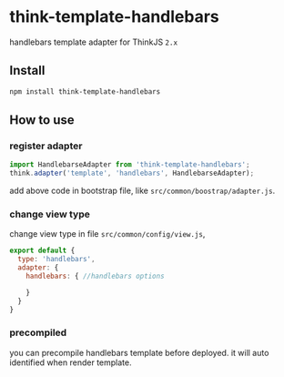 # think-template-handlebars

handlebars template adapter for ThinkJS `2.x`

## Install

```sh
npm install think-template-handlebars
```

## How to use

### register adapter

```js
import HandlebarseAdapter from 'think-template-handlebars';
think.adapter('template', 'handlebars', HandlebarseAdapter);
```

add above code in bootstrap file, like `src/common/boostrap/adapter.js`.

### change view type

change view type in file `src/common/config/view.js`,

```js
export default {
  type: 'handlebars',
  adapter: {
    handlebars: { //handlebars options

    }
  }
}
```

### precompiled

you can precompile handlebars template before deployed. it will auto identified when render template.
